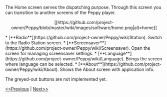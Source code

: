 The Home screen serves the dispatching purpose. Through this screen you can transition to another screens of the Peppy player.
<p align="center">
[[https://github.com/project-owner/Peppy/blob/master/wiki/images/software/home.png|alt=home]]
</p>
* [**Radio**](https://github.com/project-owner/Peppy/wiki/Station). Switch to the Radio Station screen.
* [**Screensaver**](https://github.com/project-owner/Peppy/wiki/Screensaver). Open the screen for managing screensaver settings.
* [**Language**](https://github.com/project-owner/Peppy/wiki/Language). Brings the screen where language can be selected.
* [**About**](https://github.com/project-owner/Peppy/wiki/About). Shows the About screen with application info.

The greyed-out buttons are not implemented yet.

[<<Previous](https://github.com/project-owner/Peppy/wiki/About) | [Next>>](https://github.com/project-owner/Peppy/wiki/Station)